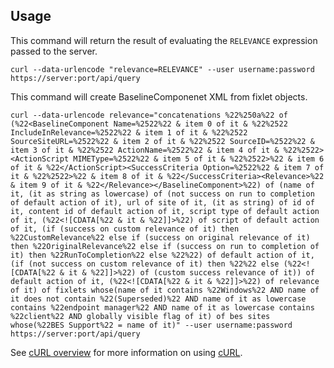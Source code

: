 Usage
---

This command will return the result of evaluating the `RELEVANCE` expression passed to the server.

    curl --data-urlencode "relevance=RELEVANCE" --user username:password https://server:port/api/query

This command will create BaselineComponenet XML from fixlet objects.

    curl --data-urlencode relevance="concatenations %22%250a%22 of (%22<BaselineComponent Name=%2522%22 & item 0 of it & %22%2522 IncludeInRelevance=%2522%22 & item 1 of it & %22%2522 SourceSiteURL=%2522%22 & item 2 of it & %22%2522 SourceID=%2522%22 & item 3 of it & %22%2522 ActionName=%2522%22 & item 4 of it & %22%2522><ActionScript MIMEType=%2522%22 & item 5 of it & %22%2522>%22 & item 6 of it & %22</ActionScript><SuccessCriteria Option=%2522%22 & item 7 of it & %22%2522>%22 & item 8 of it & %22</SuccessCriteria><Relevance>%22 & item 9 of it & %22</Relevance></BaselineComponent>%22) of (name of it, (it as string as lowercase) of (not success on run to completion of default action of it), url of site of it, (it as string) of id of it, content id of default action of it, script type of default action of it, (%22<![CDATA[%22 & it & %22]]>%22) of script of default action of it, (if (success on custom relevance of it) then %22CustomRelevance%22 else if (success on original relevance of it) then %22OriginalRelevance%22 else if (success on run to completion of it) then %22RunToCompletion%22 else %22%22) of default action of it, (if (not success on custom relevance of it) then %22%22 else (%22<![CDATA[%22 & it & %22]]>%22) of (custom success relevance of it)) of default action of it, (%22<![CDATA[%22 & it & %22]]>%22) of relevance of it) of fixlets whose(name of it contains %22Windows%22 AND name of it does not contain %22(Superseded)%22 AND name of it as lowercase contains %22endpoint manager%22 AND name of it as lowercase contains %22client%22 AND globally visible flag of it) of bes sites whose(%22BES Support%22 = name of it)" --user username:password https://server:port/api/query
    
See [cURL overview](../../README.md#cURL) for more information on using [cURL](http://curl.haxx.se/).
